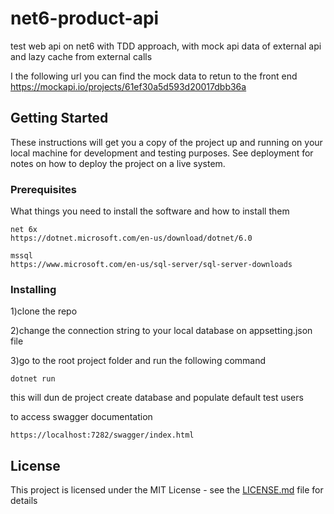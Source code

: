 # net6-product-api
test web api on net6 with TDD approach, with mock api data of external api and lazy cache from external calls

I the following url you can find the mock data to retun to the front end
https://mockapi.io/projects/61ef30a5d593d20017dbb36a

## Getting Started

These instructions will get you a copy of the project up and running on your local machine for development and testing purposes. See deployment for notes on how to deploy the project on a live system.

### Prerequisites

What things you need to install the software and how to install them

```
net 6x
https://dotnet.microsoft.com/en-us/download/dotnet/6.0

mssql
https://www.microsoft.com/en-us/sql-server/sql-server-downloads
```

### Installing

1)clone the repo 

2)change the connection string to your local database on appsetting.json file 

3)go to the root project folder and run the following command

```
dotnet run
```

this will dun de project create database and populate default test users

to access swagger documentation
```
https://localhost:7282/swagger/index.html
```

## License

This project is licensed under the MIT License - see the [LICENSE.md](LICENSE.md) file for details
